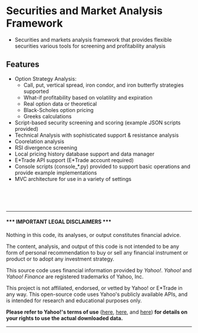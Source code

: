 # Securities and Market Analysis Framework

* Securities and markets analysis framework that provides flexible securities various tools for screening and profitability analysis

## Features
* Option Strategy Analysis:
    - Call, put, vertical spread, iron condor, and iron butterfly strategies supported
    - What-if profitability based on volatility and expiration
    - Real option data or theoretical
    - Black-Scholes option pricing
    - Greeks calculations
* Script-based security screening and scoring (example JSON scripts provided)
* Technical Analysis with sophisticated support & resistance analysis
* Coorelation analysis
* RSI divergence screening
* Local pricing history database support and data manager
* E\*Trade API support (E\*Trade account required)
* Console scripts (console_\*.py) provided to support basic operations and provide example implementations
* MVC architecture for use in a variety of settings
<br />
<br />
<br />

---
#### \*\*\* IMPORTANT LEGAL DISCLAIMERS \*\*\*

Nothing in this code, its analyses, or output constitutes financial advice.

The content, analysis, and output of this code is not intended to be any form of personal recommendation to buy or sell any financial instrument or product or to adopt any investment strategy.

This source code uses financial information provided by *Yahoo!*. *Yahoo!* and *Yahoo! Finance* are registered trademarks of Yahoo, Inc.

This project is not affiliated, endorsed, or vetted by Yahoo! or E\*Trade in any way. This open-source code uses Yahoo's publicly available APIs, and is intended for research and educational purposes only.

**Please refer to Yahoo!'s terms of use**
([here](https://policies.yahoo.com/us/en/yahoo/terms/product-atos/apiforydn/index.htm),
[here](https://legal.yahoo.com/us/en/yahoo/terms/otos/index.html), and
[here](https://policies.yahoo.com/us/en/yahoo/terms/index.htm)) **for
details on your rights to use the actual downloaded data.**

---
